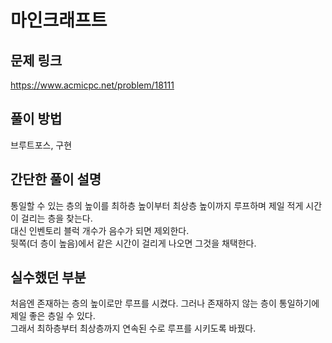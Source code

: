 # 마인크래프트

## 문제 링크
https://www.acmicpc.net/problem/18111

## 풀이 방법
브루트포스, 구현

## 간단한 풀이 설명
통일할 수 있는 층의 높이를 최하층 높이부터 최상층 높이까지 루프하며 제일 적게 시간이 걸리는 층을 찾는다.<br>
대신 인벤토리 블럭 개수가 음수가 되면 제외한다.<br>
뒷쪽(더 층이 높음)에서 같은 시간이 걸리게 나오면 그것을 채택한다.<br>

## 실수했던 부분
처음엔 존재하는 층의 높이로만 루프를 시켰다. 그러나 존재하지 않는 층이 통일하기에 제일 좋은 층일 수 있다.<br>
그래서 최하층부터 최상층까지 연속된 수로 루프를 시키도록 바꿨다. <br>
